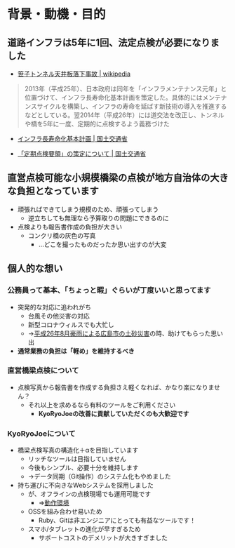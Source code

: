 背景・動機・目的
================


道路インフラは5年に1回、法定点検が必要になりました
-------------------------------------------------

* [笹子トンネル天井板落下事故 | wikipedia](https://ja.wikipedia.org/wiki/笹子トンネル天井板落下事故)

> 2013年（平成25年）、日本政府は同年を「インフラメンテナンス元年」と位置づけて、インフラ長寿命化基本計画を策定した。具体的にはメンテナンスサイクルを構築し、インフラの寿命を延ばす新技術の導入を推進するなどとしている。翌2014年（平成26年）には道交法を改正し、トンネルや橋を5年に一度、定期的に点検するよう義務づけた

* [インフラ長寿命化基本計画 | 国土交通省](https://www.mlit.go.jp/sogoseisaku/sosei_point_mn_000010.html)

* [「定期点検要領」の策定について | 国土交通省](
https://www.mlit.go.jp/report/press/road01_hh_000429.html)


直営点検可能な小規模橋梁の点検が地方自治体の大きな負担となっています
--------------------------------------------------------------------

* 頑張ればできてしまう規模のため、頑張ってしまう
  * 逆立ちしても無理なら予算取りの問題にできるのに
* 点検よりも報告書作成の負担が大きい
  * コンクリ橋の灰色の写真
    * …どこを撮ったものだったか思い出すのが大変


個人的な想い
------------

### 公務員って基本、「ちょっと暇」ぐらいが丁度いいと思ってます

* 突発的な対応に追われがち
  * 台風その他災害の対応
  * 新型コロナウィルスでも大忙し
  * →[平成26年8月豪雨による広島市の土砂災害](https://ja.wikipedia.org/wiki/平成26年8月豪雨による広島市の土砂災害)の時、助けてもらった思い出
* **通常業務の負担は「軽め」を維持するべき**

### 直営橋梁点検について

* 点検写真から報告書を作成する負担さえ軽くなれば、かなり楽になりません？
  * それ以上を求めるなら有料のツールをご利用ください
    * **KyoRyoJoeの改善に貢献していただくのも大歓迎です**

### KyoRyoJoeについて

* 橋梁点検写真の構造化＋αを目指しています
  * リッチなツールは目指していません
  * 今後もシンプル、必要十分を維持します
  * →データ同期（Git操作）のシステム化もやめました
* 持ち運びに不向きなWebシステムを採用しました
  * が、オフラインの点検現場でも運用可能です
    * ⇒[動作環境](environment.md)
  * OSSを組み合わせ易いため
    * Ruby、Gitは非エンジニアにとっても有益なツールです！
  * スマホ/タブレットの進化が早すぎるため
    * サポートコストのデメリットが大きすぎました
